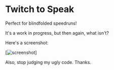 # Twitch to Speak

Perfect for blindfolded speedruns!

It's a work in progress, but then again, what isn't?

Here's a screenshot:

[![screenshot][image]]

  [image]: https://i.imgur.com/oWXPT4H.png

Also, stop judging my ugly code. Thanks.